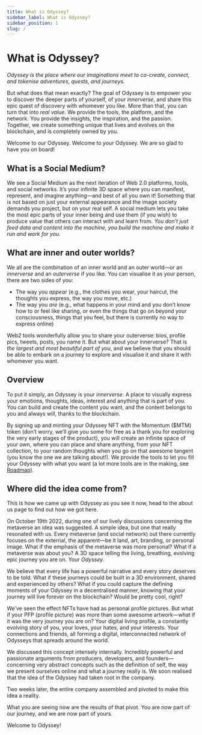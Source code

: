 ```yaml
---
title: What is Odyssey?
sidebar_label: What is Odyssey?
sidebar_position: 1
slug: /
---
```

# What is Odyssey?
*Odyssey is the place where our imaginations meet to co-create, connect, and tokenise adventures, quests, and journeys.*

But what does that mean exactly? The goal of Odyssey is to empower you to discover the deeper parts of yourself, of your *innerverse*, and share this epic quest of discovery with whomever you like. More than that, you can turn that into *real value*. We provide the tools, the platform, and the network. You provide the insights, the inspiration, and the passion. Together, we create something unique that lives and evolves on the blockchain, and is completely owned by you.

Welcome to our Odyssey. Welcome to *your* Odyssey. We are so glad to have you on board!
## What is a Social Medium?
We see a Social Medium as the next iteration of Web 2.0 platforms, tools, and social networks. It’s your infinite 3D space where you can manifest, represent, and imagine anything—and best of all you own it! Something that is not based on just your external appearance and the image society demands you project, but on your real self. A social medium lets you take the most epic parts of your inner being and use them (if you wish) to produce value that others can interact with and learn from. *You don’t just feed data and content into the machine, you build the machine and make it run and work for you*.
## What are inner and outer worlds?
We all are the combination of an inner world and an outer world—or an *innerverse* and an *outerverse* if you like. You can visualise it as your person, there are two sides of you:
- The way you *appear* (e.g., the clothes you wear, your haircut, the thoughts you express, the way you move, etc.)
- The way you *are* (e.g., what happens in your mind and you don’t know how to or feel like sharing, or even the things that go on beyond your consciousness, things that you feel, but there is currently no way to express online)

Web2 tools wonderfully allow you to share your outerverse: bios, profile pics, tweets, posts, you name it. But what about your innerverse? That is *the largest and most beautiful part of you*, and we believe that you should be able to embark on a journey to explore and visualise it and share it with whomever you want.
## Overview
To put it simply, an Odyssey is your *innerverse*. A place to visually express your emotions, thoughts, ideas, interest and anything that is part of you. You can build and create the content you want, and the content belongs to you and always will, thanks to the blockchain.

By signing up and minting your Odyssey NFT with the Momentum ($MTM) token (don’t worry, we’ll give you some for free as a thank you for exploring the very early stages of the product), you will create an infinite space of your own, where you can place and share anything, from your NFT collection, to your random thoughts when you go on that awesome tangent (you know the one we are talking about!). We provide the tools to let you fill your Odyssey with what you want (a lot more tools are in the making, see [Roadmap](what-is-odyssey/roadmap)).
## Where did the idea come from?
This is how we came up with Odyssey as you see it now, head to the about us page to find out how we got here.

On October 19th 2022, during one of our lively discussions concerning the metaverse an idea was suggested. A simple idea, but one that really resonated with us. Every metaverse (and social network) out there currently focuses on the external, the apparent—be it land,  art, branding, or personal image. What if the emphasis of the metaverse was more personal? What if a metaverse was about you? A 3D space telling the living, breathing, evolving epic journey you are on. Your *Odyssey*. 

We believe that every life has a powerful narrative and every story deserves to be told. What if these journeys could be built in a 3D environment, shared and experienced by others? What if you could capture the defining moments of your Odyssey in a decentralised manner, knowing that your journey will live forever on the blockchain? Would be pretty cool, right?  

We’ve seen the effect NFTs have had as personal profile pictures. But what if your PFP (profile picture) was more than some awesome artwork—what if it was the very journey you are on? Your digital living profile, a constantly evolving story of you, your loves, your hates, and your interests. Your connections and friends, all forming a digital, interconnected network of Odysseys that spreads around the world.

We discussed this concept intensely internally. Incredibly powerful and passionate arguments from producers, developers, and founders—concerning very abstract concepts such as the definition of self, the way we present ourselves online and what a journey really is. We soon realised that the idea of the Odyssey had taken root in the company.

Two weeks later, the entire company assembled and pivoted to make this idea a reality.

What you are seeing now are the results of that pivot. You are now part of our journey, and we are now part of yours.

Welcome to Odyssey!
